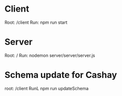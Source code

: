 # Client
Root: /client
Run: npm run start

# Server
Root: /
Run: nodemon server/server/server.js

# Schema update for Cashay
root: /client
RunL npm run updateSchema